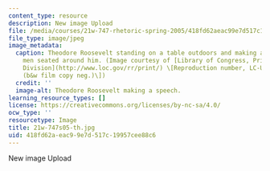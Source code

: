 ```yaml
---
content_type: resource
description: New image Upload
file: /media/courses/21w-747-rhetoric-spring-2005/418fd62aeac99e7d517c19957cee88c6_21w-747s05-th.jpg
file_type: image/jpeg
image_metadata:
  caption: Theodore Roosevelt standing on a table outdoors and making a speech to
    men seated around him. (Image courtesy of [Library of Congress, Prints and Photographs
    Division](http://www.loc.gov/rr/print/) \[Reproduction number, LC-USZ62-95886
    (b&w film copy neg.)\])
  credit: ''
  image-alt: Theodore Roosevelt making a speech.
learning_resource_types: []
license: https://creativecommons.org/licenses/by-nc-sa/4.0/
ocw_type: ''
resourcetype: Image
title: 21w-747s05-th.jpg
uid: 418fd62a-eac9-9e7d-517c-19957cee88c6
---
```

New image Upload